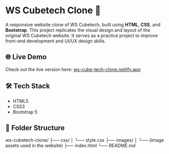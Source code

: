 # WS Cubetech Clone 🚀

A responsive website clone of WS Cubetech, built using **HTML**, **CSS**, and **Bootstrap**. This project replicates the visual design and layout of the original WS Cubetech website. It serves as a practice project to improve front-end development and UI/UX design skills.

## 🌐 Live Demo

Check out the live version here: [ws-cube-tech-clone.netlify.app](https://ws-cube-tech-clone.netlify.app/)

## 🛠️ Tech Stack

- HTML5
- CSS3
- Bootstrap 5

## 📂 Folder Structure

ws-cubetech-clone/ ├── css/ │ └── style.css ├── images/ │ └── (image assets used in the website) ├── index.html └── README.md

